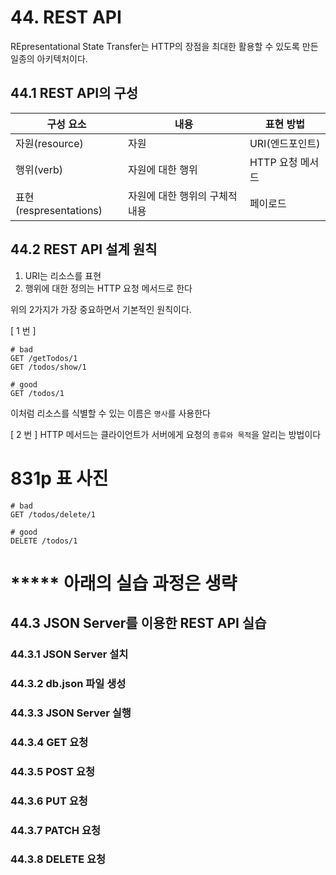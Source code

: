 # 44. REST API

REpresentational State Transfer는 HTTP의 장점을 최대한 활용할 수 있도록 만든 일종의 아키텍처이다.

## 44.1 REST API의 구성

| 구성 요소              | 내용                           | 표현 방법        |
| ---------------------- | ------------------------------ | ---------------- |
| 자원(resource)         | 자원                           | URI(엔드포인트)  |
| 행위(verb)             | 자원에 대한 행위               | HTTP 요청 메서드 |
| 표현(respresentations) | 자원에 대한 행위의 구체적 내용 | 페이로드         |

## 44.2 REST API 설계 원칙

1. URI는 리소스를 표현
2. 행위에 대한 정의는 HTTP 요청 메서드로 한다

위의 2가지가 가장 중요하면서 기본적인 원칙이다.

[ 1 번 ]

```
# bad
GET /getTodos/1
GET /todos/show/1

# good
GET /todos/1
```

이처럼 리소스를 식별할 수 있는 이름은 `명사`를 사용한다

[ 2 번 ]
HTTP 메서드는 클라이언트가 서버에게 요청의 `종류와 목적`을 알리는 방법이다

# 831p 표 사진

```
# bad
GET /todos/delete/1

# good
DELETE /todos/1
```

# \*\*\*\*\* 아래의 실습 과정은 생략

## 44.3 JSON Server를 이용한 REST API 실습

### 44.3.1 JSON Server 설치

### 44.3.2 db.json 파일 생성

### 44.3.3 JSON Server 실행

### 44.3.4 GET 요청

### 44.3.5 POST 요청

### 44.3.6 PUT 요청

### 44.3.7 PATCH 요청

### 44.3.8 DELETE 요청
